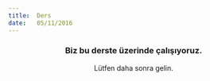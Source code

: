 ```yaml
---
title:  Ders
date:   05/11/2016
---
```


### <center>Biz bu derste üzerinde çalışıyoruz.</center>
<center>Lütfen daha sonra gelin.</center>